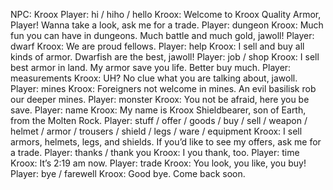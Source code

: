 NPC: Kroox
Player: hi / hiho / hello
Kroox: Welcome to Kroox Quality Armor, Player! Wanna take a look, ask me for a trade.
Player: dungeon
Kroox: Much fun you can have in dungeons. Much battle and much gold, jawoll!
Player: dwarf
Kroox: We are proud fellows.
Player: help
Kroox: I sell and buy all kinds of armor. Dwarfish are the best, jawoll!
Player: job / shop
Kroox: I sell best armor in land. My armor save you life. Better buy much.
Player: measurements
Kroox: UH? No clue what you are talking about, jawoll.
Player: mines
Kroox: Foreigners not welcome in mines. An evil basilisk rob our deeper mines.
Player: monster
Kroox: You not be afraid, here you be save.
Player: name
Kroox: My name is Kroox Shieldbearer, son of Earth, from the Molten Rock.
Player: stuff / offer / goods / buy / sell / weapon / helmet / armor / trousers / shield / legs / ware / equipment
Kroox: I sell armors, helmets, legs, and shields. If you’d like to see my offers, ask me for a trade.
Player: thanks / thank you
Kroox: I you thank, too.
Player: time
Kroox: It’s 2:19 am now.
Player: trade
Kroox: You look, you like, you buy!
Player: bye / farewell
Kroox: Good bye. Come back soon.